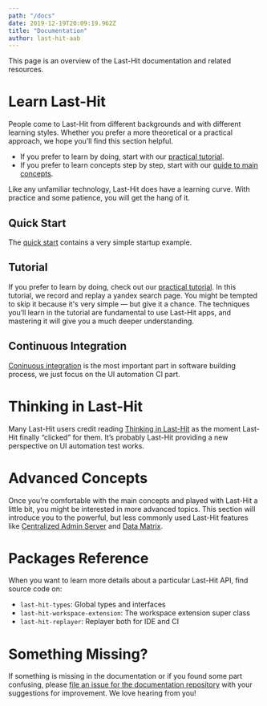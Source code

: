 ```yaml
---
path: "/docs"
date: 2019-12-19T20:09:19.962Z
title: "Documentation"
author: last-hit-aab
---
```


<p class="sub-title">This page is an overview of the Last-Hit documentation and related resources.</p>

# Learn Last-Hit
People come to Last-Hit from different backgrounds and with different learning styles. Whether you prefer a more theoretical or a practical approach, we hope you’ll find this section helpful.

- If you prefer to learn by doing, start with our [practical tutorial](/tutorial/).
- If you prefer to learn concepts step by step, start with our [guide to main concepts](/main-concepts/).

Like any unfamiliar technology, Last-Hit does have a learning curve. With practice and some patience, you will get the hang of it.

## Quick Start
The [quick start](/quick-start/) contains a very simple startup example.

## Tutorial
If you prefer to learn by doing, check out our [practical tutorial](/tutorial/). In this tutorial, we record and replay a yandex search page. You might be tempted to skip it because it's very simple — but give it a chance. The techniques you’ll learn in the tutorial are fundamental to use Last-Hit apps, and mastering it will give you a much deeper understanding.

## Continuous Integration
[Coninuous integration](/ci/) is the most important part in software building process, we just focus on the UI automation CI part. 

# Thinking in Last-Hit
Many Last-Hit users credit reading [Thinking in Last-Hit](/thinking-in-last-hit/) as the moment Last-Hit finally “clicked” for them. It’s probably Last-Hit providing a new perspective on UI automation test works.

# Advanced Concepts
Once you’re comfortable with the main concepts and played with Last-Hit a little bit, you might be interested in more advanced topics. This section will introduce you to the powerful, but less commonly used Last-Hit features like [Centralized Admin Server](/admin-server/) and [Data Matrix](/data-matrix/).

# Packages Reference
When you want to learn more details about a particular Last-Hit API, find source code on:
- `last-hit-types`: Global types and interfaces
- `last-hit-workspace-extension`: The workspace extension super class
- `last-hit-replayer`: Replayer both for IDE and CI

# Something Missing?
If something is missing in the documentation or if you found some part confusing, please [file an issue for the documentation repository](https://github.com/last-hit-aab/last-hit/issues/new/choose) with your suggestions for improvement. We love hearing from you!